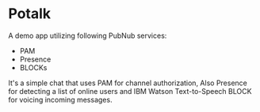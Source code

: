 # Potalk

A demo app utilizing following PubNub services:
- PAM
- Presence
- BLOCKs

It's a simple chat that uses PAM for channel authorization, Also Presence for detecting a list of online users and IBM Watson Text-to-Speech BLOCK for voicing incoming messages.
